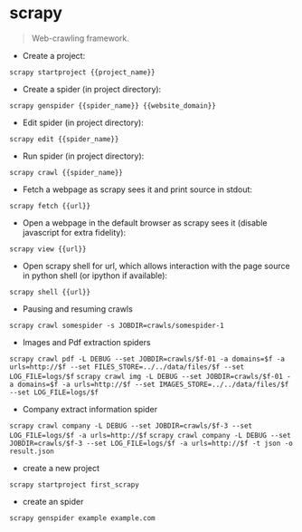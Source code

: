 # scrapy

> Web-crawling framework.

- Create a project:

`scrapy startproject {{project_name}}`

- Create a spider (in project directory):

`scrapy genspider {{spider_name}} {{website_domain}}`

- Edit spider (in project directory):

`scrapy edit {{spider_name}}`

- Run spider (in project directory):

`scrapy crawl {{spider_name}}`

- Fetch a webpage as scrapy sees it and print source in stdout:

`scrapy fetch {{url}}`

- Open a webpage in the default browser as scrapy sees it (disable javascript for extra fidelity):

`scrapy view {{url}}`

- Open scrapy shell for url, which allows interaction with the page source in python shell (or ipython if available):

`scrapy shell {{url}}`
- Pausing and resuming crawls

`scrapy crawl somespider -s JOBDIR=crawls/somespider-1`


- Images and Pdf extraction spiders

`scrapy crawl pdf -L DEBUG --set JOBDIR=crawls/$f-01 -a domains=$f -a urls=http://$f --set FILES_STORE=../../data/files/$f --set LOG_FILE=logs/$f`
`scrapy crawl img -L DEBUG --set JOBDIR=crawls/$f-01 -a domains=$f -a urls=http://$f --set IMAGES_STORE=../../data/files/$f --set LOG_FILE=logs/$f`


- Company extract information spider

`scrapy crawl company -L DEBUG --set JOBDIR=crawls/$f-3 --set LOG_FILE=logs/$f -a urls=http://$f`
`scrapy crawl company -L DEBUG --set JOBDIR=crawls/$f-3 --set LOG_FILE=logs/$f -a urls=http://$f -t json -o result.json`


- create a new project

`scrapy startproject first_scrapy`


- create an spider

`scrapy genspider example example.com`


